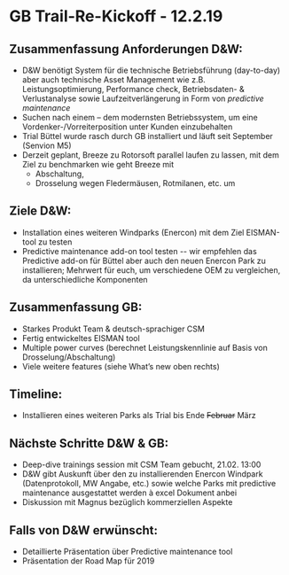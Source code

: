 
# GB Trail-Re-Kickoff - 12.2.19
## Zusammenfassung Anforderungen D&W: 
* D&W benötigt System für die technische Betriebsführung (day-to-day) aber auch technische Asset Management wie z.B. Leistungsoptimierung, Performance check, Betriebsdaten- & Verlustanalyse sowie Laufzeitverlängerung in Form von _predictive maintenance_
* Suchen nach einem – dem modernsten Betriebssystem, um eine Vordenker-/Vorreiterposition unter Kunden einzubehalten 
* Trial Büttel wurde rasch durch GB installiert und läuft seit September (Senvion M5) 
* Derzeit geplant, Breeze zu Rotorsoft parallel laufen zu lassen, mit dem Ziel zu benchmarken wie geht Breeze mit
	* Abschaltung, 
	* Drosselung wegen Fledermäusen, Rotmilanen, etc. um

## Ziele D&W: 
* Installation eines weiteren Windparks (Enercon) mit dem Ziel EISMAN-tool zu testen 
* Predictive maintenance add-on tool testen -- wir empfehlen das Predictive add-on für Büttel aber auch den neuen Enercon Park zu installieren; Mehrwert für euch, um verschiedene OEM zu vergleichen, da unterschiedliche Komponenten
 
## Zusammenfassung GB: 
* Starkes Produkt Team & deutsch-sprachiger CSM 
* Fertig entwickeltes EISMAN tool 
* Multiple power curves (berechnet Leistungskennlinie auf Basis von Drosselung/Abschaltung)  
* Viele weitere features (siehe What’s new oben rechts)

## Timeline:
* Installieren eines weiteren Parks als Trial bis Ende ~~Februar~~ März 

## Nächste Schritte D&W & GB:  
* Deep-dive trainings session mit CSM Team gebucht, 21.02. 13:00
* D&W gibt Auskunft über den zu installierenden Enercon Windpark (Datenprotokoll, MW Angabe, etc.) sowie welche Parks mit predictive maintenance ausgestattet werden à excel Dokument anbei 
* Diskussion mit Magnus bezüglich kommerziellen Aspekte

## Falls von D&W erwünscht: 
* Detaillierte Präsentation über Predictive maintenance tool 
* Präsentation der Road Map für 2019

<!--stackedit_data:
eyJoaXN0b3J5IjpbMTkxNDE5NDczMV19
-->